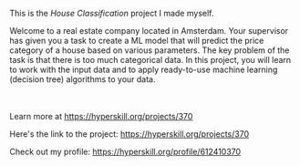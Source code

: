 This is the *House Classification* project I made myself.


<p>Welcome to a real estate company located in Amsterdam. Your supervisor has given you a task to create a ML model that will predict the price category of a house based on various parameters. The key problem of the task is that there is too much categorical data. In this project, you will learn to work with the input data and to apply ready-to-use machine learning (decision tree) algorithms to your data.</p><br/><br/>Learn more at <a href="https://hyperskill.org/projects/370?utm_source=ide&utm_medium=ide&utm_campaign=ide&utm_content=project-card">https://hyperskill.org/projects/370</a>

Here's the link to the project: https://hyperskill.org/projects/370

Check out my profile: https://hyperskill.org/profile/612410370